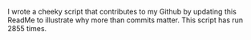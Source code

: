 I wrote a cheeky script that contributes to my Github by updating this ReadMe to illustrate why more than commits matter. This script has run 2855 times.